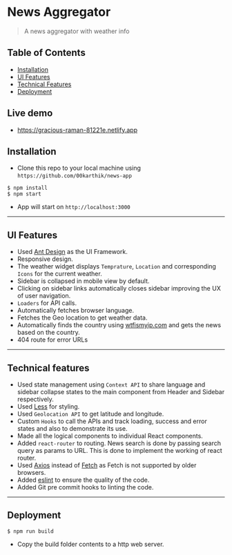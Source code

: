 # News Aggregator

> A news aggregator with weather info

## Table of Contents


- [Installation](#installation)
- [UI Features](#ui-features)
- [Technical Features](#technical-features)
- [Deployment](#deployment)

## Live demo
- <a href="https://gracious-raman-81221e.netlify.app">https://gracious-raman-81221e.netlify.app</a>

## Installation



- Clone this repo to your local machine using `https://github.com/00karthik/news-app`

```shell
$ npm install
$ npm start
```
- App will start on `http://localhost:3000`

---

## UI Features

- Used <a href="https://ant.design/docs/react/introduce" target="_blank">Ant Design</a> as the UI Framework.
- Responsive design.
- The weather widget displays `Temprature`, `Location` and corresponding `Icons` for the current weather.
- Sidebar is collapsed in mobile view by default.
- Clicking on sidebar links automatically closes sidebar improving the UX of user navigation.
- `Loaders` for API calls.
- Automatically fetches browser language.
- Fetches the Geo location to get weather data.
- Automatically finds the country using <a href="https://wtfismyip.com/json">wtfismyip.com</a> and gets the news based on the country.
- 404 route for error URLs

---

## Technical features

- Used state management using `Context API` to share language and sidebar collapse states to the main component from Header and Sidebar respectively.
- Used <a href="http://lesscss.org/">Less</a> for styling.
- Used `Geolocation API` to get latitude and longitude.
- Custom `Hooks` to call the APIs and track loading, success and error states and also to demonstrate its use.
- Made all the logical components to individual React components.
- Added `react-router` to routing. News search is done  by passing search query as params to URL. This is done to implement the working of react router.
- Used <a href="https://github.com/axios/axios">Axios</a> instead of <a href="https://developer.mozilla.org/en-US/docs/Web/API/Fetch_API">Fetch</a> as Fetch is not supported by older browsers.
- Added <a href="https://eslint.org/">eslint</a> to ensure the quality of the code.
- Added Git pre commit hooks to linting the code.
---
## Deployment

```shell
$ npm run build
```
- Copy the build folder contents to a http web server.